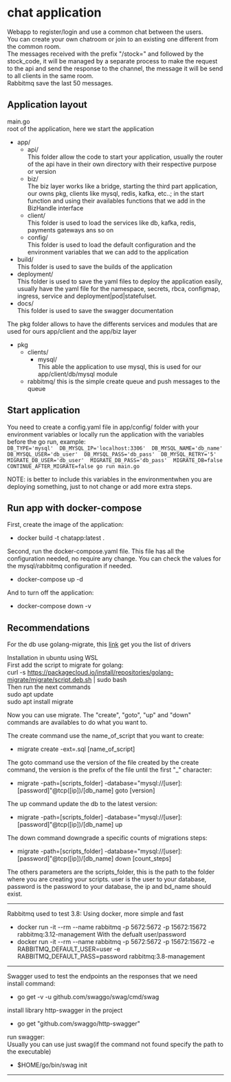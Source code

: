 # chat application
Webapp to register/login and use a common chat between the users.<br>
You can create your own chatroom or join to an existing one different from the common room.<br>
The messages received with the prefix "/stock=" and followed by the stock_code, it will be managed by a separate process to make the request to the api and send the response to the channel, the message it will be send to all clients in the same room.<br>
Rabbitmq save the last 50 messages.<br>

## Application layout
main.go <br>
root of the application, here we start the application <br>
- app/<br>
    - api/<br>
        This folder allow the code to start your application, usually the router of the api have in their own directory with their respective purpose or version 
    - biz/<br>
        The biz layer works like a bridge, starting the third part application, our owns pkg, clients like mysql, redis, kafka, etc..; in the start function and using their availables functions that we add in the BizHandle interface
    - client/<br>
        This folder is used to load the services like db, kafka, redis, payments gateways ans so on
    - config/<br>
        This folder is used to load the default configuration and the environment variables that we can add to the application
- build/<br>
    This folder is used to save the builds of the application
- deployment/<br>
    This folder is used to save the yaml files to deploy the application easily, usually have the yaml file for the namespace, secrets, rbca, configmap, ingress, service and deployment|pod|statefulset.
- docs/<br>
    This folder is used to save the swagger documentation<br>

The pkg folder allows to have the differents services and modules that are used for ours app/client and the app/biz layer
- pkg
    - clients/
        - mysql/<br>
            This able the application to use mysql, this is used for our app/client/db/mysql module
    - rabbitmq/
        this is the simple create queue and push messages to the queue




## Start application
You need to create a config.yaml file in app/config/ folder with your environment variables or locally 
run the application with the variables before the go run, example: <br>
`DB_TYPE='mysql' 
DB_MYSQL_IP='localhost:3306' 
DB_MYSQL_NAME='db_name' 
DB_MYSQL_USER='db_user' 
DB_MYSQL_PASS='db_pass' 
DB_MYSQL_RETRY='5' 
MIGRATE_DB_USER='db_user' 
MIGRATE_DB_PASS='db_pass' 
MIGRATE_DB=false 
CONTINUE_AFTER_MIGRATE=false go run main.go`

NOTE: is better to include this variables in the environmentwhen you are deploying something, just to not change or add more extra steps.

## Run app with docker-compose
First, create the image of the application: 
- docker build -t chatapp:latest .

Second, run the docker-compose.yaml file. 
This file has all the configuration needed, no require any change. You can check the values for the mysql/rabbitmq configuration if needed.
- docker-compose up -d

And to turn off the application:
- docker-compose down -v



## Recommendations
For the db use golang-migrate, this [link](https://github.com/golang-migrate/migrate) get you the list of drivers <br>

Installation in ubuntu using WSL<br>
First add the script to migrate for golang:<br>
    curl -s https://packagecloud.io/install/repositories/golang-migrate/migrate/script.deb.sh | sudo bash<br>
Then run the next commands<br>
    sudo apt update <br>
    sudo apt install migrate <br> 

Now you can use migrate. The "create", "goto", "up" and "down" commands are availables to do what you want to.<br>

The create command use the name_of_script that you want to create:<br> 
- migrate create -ext=.sql [name_of_script] <br>

The goto command use the version of the file created by the create command, the version is the prefix of the file until the first "_" character:<br>
- migrate -path=[scripts_folder] -database="mysql://[user]:[password]"@tcp([ip])/[db_name] goto [version]<br>

The up command update the db to the latest version:<br>
- migrate -path=[scripts_folder] -database="mysql://[user]:[password]"@tcp([ip])/[db_name] up <br>

The down command downgrade a specific counts of migrations steps:<br>
- migrate -path=[scripts_folder] -database="mysql://[user]:[password]"@tcp([ip])/[db_name] down [count_steps]<br>

The others parameters are the scripts_folder, this is the path to the folder where you are creating your scripts. user is the user to your database, password is the password to your database, the ip and bd_name should exist.<br>

---

Rabbitmq used to test 3.8:
Using docker, more simple and fast <br>
- docker run -it --rm --name rabbitmq -p 5672:5672 -p 15672:15672 rabbitmq:3.12-management
With the defualt user/password
- docker run -it --rm --name rabbitmq -p 5672:5672 -p 15672:15672 -e RABBITMQ_DEFAULT_USER=user -e RABBITMQ_DEFAULT_PASS=password rabbitmq:3.8-management

--- 

Swagger used to test the endpoints an the responses that we need<br>
install command: <br>
- go get -v -u github.com/swaggo/swag/cmd/swag

install library http-swagger in the project 
- go get "github.com/swaggo/http-swagger"

run swagger: <br>
Usually you can use just swag(if the command not found specify the path to the executable)
- $HOME/go/bin/swag init

---


